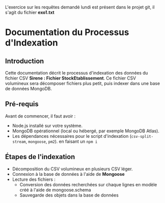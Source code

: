 L'exercice sur les requêtes demandé lundi est présent dans le projet git, il s'agit du fichier **exo1.txt**
# Documentation du Processus d'Indexation

## Introduction

Cette documentation décrit le processus d'indexation des données du fichier CSV **Sirene : Fichier StockEtablissement**.
Ce fichier CSV volumineux sera décomposer fichiers plus petit, puis indexer dans une base de données MongoDB.

## Pré-requis

Avant de commencer, il faut avoir :

- Node.js installé sur votre système.
- MongoDB opérationnel (local ou hébergé, par exemple MongoDB Atlas).
- Les dépendances nécessaires pour le script d'indexation (`csv-split-stream`, `mongoose`, `pm2`). en faisant un `npm i`

## Étapes de l'indexation
- Décomposition du CSV volumineux en plusieurs CSV léger.
- Connexion à la base de données à l'aide de **Mongoose**
- Lecture des fichiers : 
  - Conversion des données recherchées sur chaque lignes en modèle créé à l'aide de mongoose.schema
  - Sauvegarde des objets dans la base de données